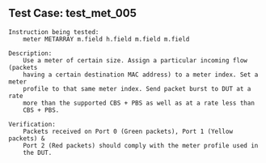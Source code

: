 
Test Case: test_met_005
-----------------------

    Instruction being tested:
        meter METARRAY m.field h.field m.field m.field

    Description:
        Use a meter of certain size. Assign a particular incoming flow (packets
		having a certain destination MAC address) to a meter index. Set a meter
		profile to that same meter index. Send packet burst to DUT at a rate
		more than the supported CBS + PBS as well as at a rate less than
		CBS + PBS.

    Verification:
        Packets received on Port 0 (Green packets), Port 1 (Yellow packets) &
		Port 2 (Red packets) should comply with the meter profile used in
		the DUT.
